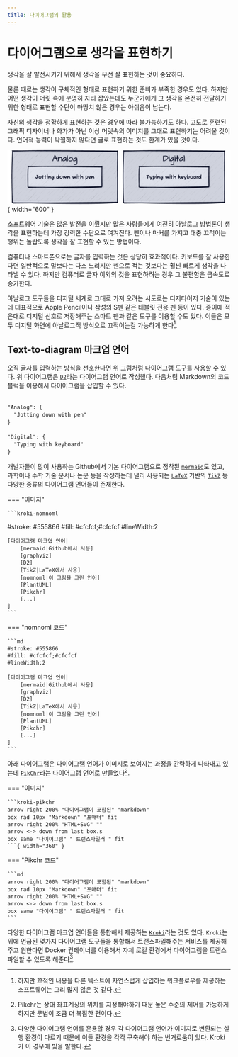 ```yaml
---
title: 다이어그램의 활용
---
```

# 다이어그램으로 생각을 표현하기

생각을 잘 발전시키기 위해서 생각을 우선 잘 표현하는 것이 중요하다.

물론 때로는 생각이 구체적인 형태로 표현하기 위한 준비가 부족한 경우도 있다. 하지만 어떤 생각이 머릿 속에 분명히 자리 잡았는데도 누군가에게 그 생각을 온전히 전달하기 위한 형태로 표현할 수단이 마땅치 않은 경우는 아쉬움이 남는다.

자신의 생각을 정확하게 표현하는 것은 경우에 따라 불가능하기도 하다. 고도로 훈련된 그래픽 디자이너나 화가가 아닌 이상 머릿속의 이미지를 그대로 표현하기는 어려울 것이다. 언어적 능력이 탁월하지 않다면 글로 표현하는 것도 한계가 있을 것이다.

![analog vs digital](/images/input.png){ width="600" }

소프트웨어 기술은 많은 발전을 이뤘지만 많은 사람들에게 여전히 아날로그 방법론이 생각을 표현하는데 가장 강력한 수단으로 여겨진다.
펜이나 마커를 가지고 대충 끄적이는 행위는 놀랍도록 생각을 잘 표현할 수 있는 방법이다.

컴퓨터나 스마트폰으로는 글자를 입력하는 것은 상당히 효과적이다. 키보드를 잘 사용한다면 일반적으로 말보다는 다소 느리지만 펜으로 적는 것보다는 훨씬 빠르게 생각을 나타낼 수 있다. 하지만 컴퓨터로 글자 이외의 것을 표현하려는 경우 그 불편함은 급속도로 증가한다.

아날로그 도구들을 디지털 세계로 그대로 가져 오려는 시도로는 디지타이저 기술이 있는데 대표적으로 Apple Pencil이나 삼성의 S펜 같은 태블릿 전용 펜 등이 있다. 종이에 적은대로 디지털 신호로 저장해주는 스마트 펜과 같은 도구를 이용할 수도 있다. 이들은 모두 디지털 화면에 아날로그적 방식으로 끄적이는걸 가능하게 한다[^digitizing].

## Text-to-diagram 마크업 언어

오직 글자를 입력하는 방식을 선호한다면 위 그림처럼 다이어그램 도구를 사용할 수 있다. 위 다이어그램은 [`D2`](https://d2lang.com/)라는 다이어그램 언어로 작성했다. 다음처럼 Markdown의 코드 블럭을 이용해서 다이어그램을 삽입할 수 있다.


````md title="위 그림의 D2 코드"

"Analog": {
  "Jotting down with pen"
}

"Digital": {
  "Typing with keyboard"
}

````

개발자들이 많이 사용하는 Github에서 기본 다이어그램으로 정착된 [`mermaid`](https://mermaid.js.org)도 있고, 과학이나 수학 기술 문서나 논문 등을 작성하는데 널리 사용되는 [`LaTeX`](https://www.latex-project.org) 기반의 [`TikZ`](https://tikz.net) 등 다양한 종류의 다이어그램 언어들이 존재한다.


=== "이미지"

    ```kroki-nomnoml
#stroke: #555866
#fill: #cfcfcf;#cfcfcf
#lineWidth:2

    [다이어그램 마크업 언어|
        [mermaid|Github에서 사용]
        [graphviz]
        [D2]
        [TikZ|LaTeX에서 사용]
        [nomnoml|이 그림을 그린 언어]
        [PlantUML]
        [Pikchr]
        [...]
    ]
    ```

=== "nomnoml 코드"

    ```md
    #stroke: #555866
    #fill: #cfcfcf;#cfcfcf
    #lineWidth:2

    [다이어그램 마크업 언어|
        [mermaid|Github에서 사용]
        [graphviz]
        [D2]
        [TikZ|LaTeX에서 사용]
        [nomnoml|이 그림을 그린 언어]
        [PlantUML]
        [Pikchr]
        [...]
    ]
    ```

아래 다이어그램은 다이어그램 언어가 이미지로 보여지는 과정을 간략하게 나타내고 있는데 [`PikChr`](https://pikchr.org)라는 다이어그램 언어로 만들었다[^pikchr].


=== "이미지"

    ```kroki-pikchr
    arrow right 200% "다이어그램이 포함된" "markdown"
    box rad 10px "Markdown" "포매터" fit
    arrow right 200% "HTML+SVG" ""
    arrow <-> down from last box.s
    box same "다이어그램" " 트랜스파일러 " fit
    ```{ width="360" }

=== "Pikchr 코드"

    ```md
    arrow right 200% "다이어그램이 포함된" "markdown"
    box rad 10px "Markdown" "포매터" fit
    arrow right 200% "HTML+SVG" ""
    arrow <-> down from last box.s
    box same "다이어그램" " 트랜스파일러 " fit
    ```


다양한 다이어그램 마크업 언어들을 통합해서 제공하는 [`Kroki`](https://kroki.io)라는 것도 있다. `Kroki`는 위에 언급된 몇가지 다이어그램 도구들을 통합해서 트랜스파일해주는 서비스를 제공해주고 원한다면 Docker 컨테이너를 이용해서 자체 로컬 환경에서 다이어그램을 트랜스파일할 수 있도록 해준다[^kroki].

[^digitizing]: 하지만 끄적인 내용을 다른 텍스트에 자연스럽게 삽입하는 워크플로우를 제공하는 소프트웨어는 그리 많지 않은 것 같다.
[^pikchr]: Pikchr는 상대 좌표계상의 위치를 지정해야하기 때문 높은 수준의 제어를 가능하게 하지만 문법이 조금 더 복잡한 편이다.
[^kroki]: 다양한 다이어그램 언어를 혼용할 경우 각 다이어그램 언어가 이미지로 변환되는 실행 환경이 다르기 때문에 이들 환경을 각각 구축해야 하는 번거로움이 있다. Kroki가 이 경우에 빛을 발한다.